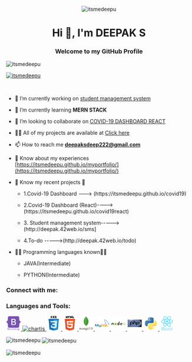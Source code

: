 <p align="center"><img src="https://camo.githubusercontent.com/fa73289736064aba480d0708da37d7aa183a8c3e2bcc2f58c54285a3bbbeecc1/68747470733a2f2f7777772e61616c7068612e6e65742f77702d636f6e74656e742f75706c6f6164732f323032302f31322f66756c6c2d737461636b2d646576656c6f706d656e742e676966" alt="itsmedeepu"/></p>
<h1 align="center">Hi 👋, I'm DEEPAK S</h1>
<h3 align="center">Welcome to my GitHub Profile</h3>

<p align="left"> <img src="https://komarev.com/ghpvc/?username=itsmedeepu&label=Profile%20views&color=0e75b6&style=flat" alt="itsmedeepu" /> </p>

 <a href="https://github.com/ryo-ma/github-profile-trophy#dark_lover"><img src="https://github-profile-trophy.vercel.app/?username=itsmedeepu&theme=tokyonight" alt="itsmedeepu" /></a> 

<p align="left"> <a href="https://twitter.com/" target="blank"><img src="https://img.shields.io/twitter/follow/?logo=twitter&style=for-the-badge" alt="" /></a> </p>


- 🔭 I’m currently working on [student management system](http://deepak.42web.io/sms)

- 🌱 I’m currently learning **MERN STACK**

- 👯 I’m looking to collaborate on [COVID-19 DASHBOARD REACT](https://itsmedeepu.github.io/covid19react/)

- 👨‍💻 All of my projects are available at [Click here](https://github.com/itsmedeepu)

- 📫 How to reach me **deepaksdeep222@gmail.com**

- 📄 Know about my experiences [https://itsmedeepu.github.io/myportfolio/](https://itsmedeepu.github.io/myportfolio/)

- 🤟 Know my recent projects 🤟
  - <p>1.Covid-19 Dashboard ---> (https://itsmedeepu.github.io/covid19)</p>
  - <p>2.Covid-19 Dashboard (React)---->(https://itsmedeepu.github.io/covid19react)</p>
  - <p>3. Student management system----->(http://deepak.42web.io/sms]</p>
  - <p>4.To-do ----->(http://deepak.42web.io/todo)</p>
- 👨‍💻 Programming languages known👨‍💻
  - <p>JAVA(Intermediate)</p>
  - <p>PYTHON(Intermediate)</p>
  

<h3 align="left">Connect with me:</h3>
<p align="left">
</p>

<h3 align="left">Languages and Tools:</h3>
<p align="left"> <a href="https://getbootstrap.com" target="_blank" rel="noreferrer"> <img src="https://raw.githubusercontent.com/devicons/devicon/master/icons/bootstrap/bootstrap-plain-wordmark.svg" alt="bootstrap" width="40" height="40"/> </a> <a href="https://www.chartjs.org" target="_blank" rel="noreferrer"> <img src="https://www.chartjs.org/media/logo-title.svg" alt="chartjs" width="40" height="40"/> </a> <a href="https://www.w3schools.com/css/" target="_blank" rel="noreferrer"> <img src="https://raw.githubusercontent.com/devicons/devicon/master/icons/css3/css3-original-wordmark.svg" alt="css3" width="40" height="40"/> </a> <a href="https://www.w3.org/html/" target="_blank" rel="noreferrer"> <img src="https://raw.githubusercontent.com/devicons/devicon/master/icons/html5/html5-original-wordmark.svg" alt="html5" width="40" height="40"/> </a> <a href="https://www.mongodb.com/" target="_blank" rel="noreferrer"> <img src="https://raw.githubusercontent.com/devicons/devicon/master/icons/mongodb/mongodb-original-wordmark.svg" alt="mongodb" width="40" height="40"/> </a> <a href="https://www.mysql.com/" target="_blank" rel="noreferrer"> <img src="https://raw.githubusercontent.com/devicons/devicon/master/icons/mysql/mysql-original-wordmark.svg" alt="mysql" width="40" height="40"/> </a> <a href="https://nodejs.org" target="_blank" rel="noreferrer"> <img src="https://raw.githubusercontent.com/devicons/devicon/master/icons/nodejs/nodejs-original-wordmark.svg" alt="nodejs" width="40" height="40"/> </a> <a href="https://www.php.net" target="_blank" rel="noreferrer"> <img src="https://raw.githubusercontent.com/devicons/devicon/master/icons/php/php-original.svg" alt="php" width="40" height="40"/> </a> <a href="https://www.python.org" target="_blank" rel="noreferrer"> <img src="https://raw.githubusercontent.com/devicons/devicon/master/icons/python/python-original.svg" alt="python" width="40" height="40"/> </a> <a href="https://reactjs.org/" target="_blank" rel="noreferrer"> <img src="https://raw.githubusercontent.com/devicons/devicon/master/icons/react/react-original-wordmark.svg" alt="react" width="40" height="40"/> </a> </p>

<p><img align="left" src="https://github-readme-stats.vercel.app/api/top-langs?username=itsmedeepu&show_icons=true&locale=en&layout=compact" alt="itsmedeepu" /></p>

<p>&nbsp;<img align="center" src="https://github-readme-stats.vercel.app/api?username=itsmedeepu&show_icons=true&locale=en" alt="itsmedeepu" /></p>

<p><img align="center" src="https://github-readme-streak-stats.herokuapp.com/?user=itsmedeepu&" alt="itsmedeepu" /></p>
